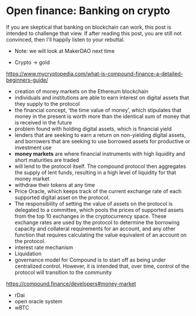 # Open finance: Banking on crypto

If you are skeptical that banking on blockchain can work, this post is intended to challenge that view. If after reading this post, you are still not convinced, then I'll happily listen to your rebuttal.

- Note: we will look at MakerDAO next time

- Crypto -> gold

https://www.mycryptopedia.com/what-is-compound-finance-a-detailed-beginners-guide/

- creation of money markets on the Ethereum blockchain
- individuals and institutions are able to earn interest on digital assets that they supply to the protocol
- the financial concept, ‘the time value of money’, which stipulates that money in the present is worth more than the identical sum of money that is received in the future
- problem found with holding digital assets, which is financial yield
- lenders that are seeking to earn a return on non-yielding digital assets, and borrowers that are seeking to use borrowed assets for productive or investment use
- **money markets** are where financial instruments with high liquidity and short maturities are traded
- will lend to the protocol itself. The compound protocol then aggregates the supply of lent funds, resulting in a high level of liquidity for that money market
- withdraw their tokens at any time
- Price Oracle, which keeps track of the current exchange rate of each supported digital asset on the protocol.
- The responsibility of setting the value of assets on the protocol is delegated to a committee, which pools the prices of supported assets from the top 10 exchanges in the cryptocurrency space. These exchange rates are used by the protocol to determine the borrowing capacity and collateral requirements for an account, and any other function that requires calculating the value equivalent of an account on the protocol.
- interest rate mechanism
- Liquidation
- governance model for Compound is to start off as being under centralized control. However, it is intended that, over time, control of the protocol will transition to the community

https://compound.finance/developers#money-market

- rDai
- open oracle system
- wBTC
